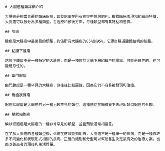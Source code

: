 
    # 大腸癌種類詳細介紹

    大腸癌是相當普遍的臨床疾病，其發病率在所有癌症中位居前列。根據臨床表現和組織學特徵，大腸癌可以被分為多種類型。在治療和預後方面，每種類型都有其特點和差異。

    ## 腺癌

    腺癌是大腸癌中最常見的類型，約佔所有大腸癌的85%到95%。它源自腸道腺體結構的細胞。

    ## 粘膜下腫瘤

    粘膜下腫瘤不是一種特定的大腸癌，而是一種位於大腸下層組織中的腫瘤。可能是良性的，也可能是惡性的。

    ## 幽門腺瘤

    幽門腺瘤是一種罕見的大腸癌，但往往比較惡性，因為它們不容易被發現和治療。

    ## 鋸齒狀腺瘤

    鋸齒狀腺瘤是大腸癌的另一種比較罕見的類型。這種癌症在顯微鏡下表現出類似鋸齒的外觀。

    ## 鱗狀細胞癌

    鱗狀細胞癌是大腸癌的一種非常罕見的類型，並且預後通常相當差。

    在了解大腸癌的各種類型後，你現在應該能夠明白，大腸癌不是一種單一的疾病，而是一種與許多不同變化和表現形式相關的疾病。正確的識別和分型可以幫助醫生決定最有效的治療方案，從而改善患者的預後和生活質量。
    